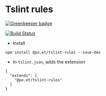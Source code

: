 # Tslint rules

[![Greenkeeper badge](https://badges.greenkeeper.io/poetapp/tslint-rules.svg)](https://greenkeeper.io/)

[![Build Status](https://travis-ci.org/poetapp/tslint-rules.svg?branch=master)](https://travis-ci.org/poetapp/tslint-rules)

- Install 

```
npm install @po.et/tslint-rules --save-dev
```

- In  ```tslint.json```, adds the extension

```
{
  "extends": [
    "@po.et/tslint-rules"
  ]
}
```
